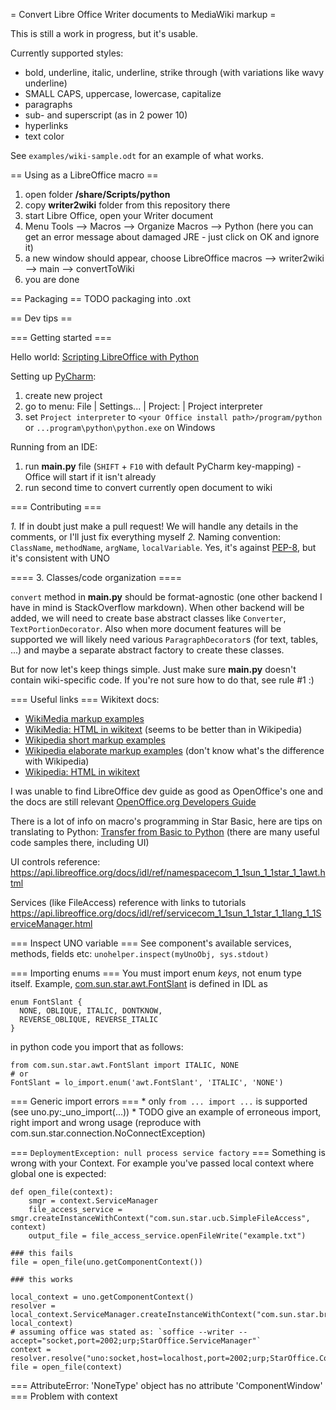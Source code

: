 = Convert Libre Office Writer documents to MediaWiki markup =

This is still a work in progress, but it's usable.


Currently supported styles:
* bold, underline, italic, underline, strike through (with variations like wavy underline)
* SMALL CAPS, uppercase, lowercase, capitalize
* paragraphs
* sub- and superscript (as in 2 power 10)
* hyperlinks
* text color

See `examples/wiki-sample.odt` for an example of what works.

== Using as a LibreOffice macro ==
1. open folder **<your office install path>/share/Scripts/python**
2. copy **writer2wiki** folder from this repository there
3. start Libre Office, open your Writer document
4. Menu Tools --> Macros --> Organize Macros --> Python (here you can get an error message about damaged JRE - just click on OK and ignore it)
5. a new window should appear, choose LibreOffice macros --> writer2wiki --> main --> convertToWiki
6. you are done


== Packaging ==
TODO packaging into .oxt


== Dev tips ==

=== Getting started ===

Hello world: [Scripting LibreOffice with Python](https://onesheep.org/scripting-libreoffice-python/)

Setting up [PyCharm](https://www.jetbrains.com/pycharm/download):
1. create new project
2. go to menu: File | Settings... | Project: <your project> | Project interpreter
3. set `Project interpreter` to `<your Office install path>/program/python` or `...program\python\python.exe` on Windows

Running from an IDE:
1. run **main.py** file (`SHIFT` + `F10` with default PyCharm key-mapping) - Office will start if it isn't already
2. run second time to convert currently open document to wiki


=== Contributing ===

*1.* If in doubt just make a pull request! We will handle any details in the comments, or I'll just fix everything myself
*2.* Naming convention: `ClassName`, `methodName`, `argName`, `localVariable`. Yes, it's against [PEP-8](https://www.python.org/dev/peps/pep-0008/), but it's consistent with UNO

==== 3. Classes/code organization ====

`convert` method in **main.py** should be format-agnostic (one other backend I have in mind is StackOverflow markdown).
When other backend will be added, we will need to create base abstract classes like `Converter`, `TextPortionDecorator`.
Also when more document features will be supported we will likely need various `ParagraphDecorator`s (for text, tables, ...)
and maybe a separate abstract factory to create these classes.

But for now let's keep things simple. Just make sure **main.py** doesn't contain wiki-specific code. If you're not sure
how to do that, see rule #1 :)


=== Useful links ===
Wikitext docs:
* [WikiMedia markup examples](https://meta.wikimedia.org/wiki/Help:Wikitext_examples)
* [WikiMedia: HTML in wikitext](https://meta.wikimedia.org/wiki/Help:HTML_in_wikitext) (seems to be better than in Wikipedia)
* [Wikipedia short markup examples](https://en.wikipedia.org/wiki/Help:Cheatsheet)
* [Wikipedia elaborate markup examples](https://en.wikipedia.org/wiki/Help:Wiki_markup) (don't know what's the difference with Wikipedia)
* [Wikipedia: HTML in wikitext](https://en.wikipedia.org/wiki/Help:HTML_in_wikitext)

I was unable to find LibreOffice dev guide as good as OpenOffice's one and the docs are still relevant
[OpenOffice.org Developers Guide](https://wiki.openoffice.org/wiki/Documentation/DevGuide/OpenOffice.org_Developers_Guide)

There is a lot of info on macro's programming in Star Basic, here are tips on translating to Python:
[Transfer from Basic to Python](https://wiki.openoffice.org/wiki/Python/Transfer_from_Basic_to_Python) (there are many useful code samples there, including UI)

UI controls reference: https://api.libreoffice.org/docs/idl/ref/namespacecom_1_1sun_1_1star_1_1awt.html

Services (like FileAccess) reference with links to tutorials
https://api.libreoffice.org/docs/idl/ref/servicecom_1_1sun_1_1star_1_1lang_1_1ServiceManager.html


=== Inspect UNO variable ===
See component's available services, methods, fields etc: `unohelper.inspect(myUnoObj, sys.stdout)`


=== Importing enums ===
You must import enum *keys*, not enum type itself. Example, [com.sun.star.awt.FontSlant](https://api.libreoffice.org/docs/idl/ref/namespacecom_1_1sun_1_1star_1_1awt.html#a362a86d3ebca4a201d13bc3e7b94340e)
is defined in IDL as
```
enum FontSlant {
  NONE, OBLIQUE, ITALIC, DONTKNOW,
  REVERSE_OBLIQUE, REVERSE_ITALIC
}
```

in python code you import that as follows:
```
from com.sun.star.awt.FontSlant import ITALIC, NONE
# or
FontSlant = lo_import.enum('awt.FontSlant', 'ITALIC', 'NONE')
```

=== Generic import errors ===
    * only `from ... import ...` is supported (see uno.py:_uno_import(...))
    * TODO give an example of erroneous import, right import and wrong usage (reproduce with com.sun.star.connection.NoConnectException)

=== `DeploymentException: null process service factory` ===
Something is wrong with your Context. For example you've passed local context where global one is expected:
```
def open_file(context):
    smgr = context.ServiceManager
    file_access_service = smgr.createInstanceWithContext("com.sun.star.ucb.SimpleFileAccess", context)
    output_file = file_access_service.openFileWrite("example.txt")

### this fails
file = open_file(uno.getComponentContext())

### this works

local_context = uno.getComponentContext()
resolver = local_context.ServiceManager.createInstanceWithContext("com.sun.star.bridge.UnoUrlResolver", local_context)
# assuming office was stated as: `soffice --writer --accept="socket,port=2002;urp;StarOffice.ServiceManager"`
context = resolver.resolve("uno:socket,host=localhost,port=2002;urp;StarOffice.ComponentContext")
file = open_file(context)
```

=== AttributeError: 'NoneType' object has no attribute 'ComponentWindow' ===
Problem with context
